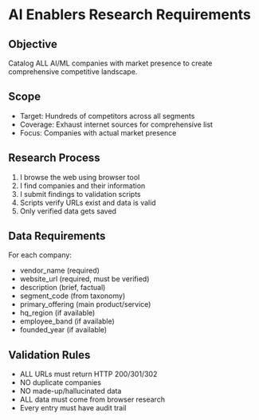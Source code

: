 # AI Enablers Research Requirements

## Objective
Catalog ALL AI/ML companies with market presence to create comprehensive competitive landscape.

## Scope
- Target: Hundreds of competitors across all segments
- Coverage: Exhaust internet sources for comprehensive list
- Focus: Companies with actual market presence

## Research Process
1. I browse the web using browser tool
2. I find companies and their information
3. I submit findings to validation scripts
4. Scripts verify URLs exist and data is valid
5. Only verified data gets saved

## Data Requirements
For each company:
- vendor_name (required)
- website_url (required, must be verified)
- description (brief, factual)
- segment_code (from taxonomy)
- primary_offering (main product/service)
- hq_region (if available)
- employee_band (if available)
- founded_year (if available)

## Validation Rules
- ALL URLs must return HTTP 200/301/302
- NO duplicate companies
- NO made-up/hallucinated data
- ALL data must come from browser research
- Every entry must have audit trail
